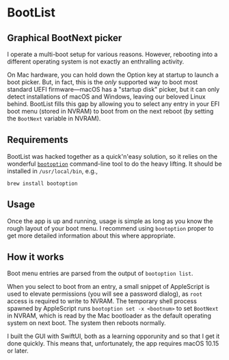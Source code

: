 # BootList
## Graphical BootNext picker

I operate a multi-boot setup for various reasons. However, rebooting into a different operating system is not exactly an enthralling activity.

On Mac hardware, you can hold down the Option key at startup to launch a boot picker. But, in fact, this is the _only_ supported way to boot most standard UEFI firmware—macOS has a "startup disk" picker, but it can only detect installations of macOS and Windows, leaving our beloved Linux behind. BootList fills this gap by allowing you to select any entry in your EFI boot menu (stored in NVRAM) to boot from on the next reboot (by setting the `BootNext` variable in NVRAM).

## Requirements

BootList was hacked together as a quick'n'easy solution, so it relies on the wonderful [`bootoption`](https://github.com/bootoption/bootoption) command-line tool to do the heavy lifting. It should be installed in `/usr/local/bin`, e.g., 

    brew install bootoption

## Usage

Once the app is up and running, usage is simple as long as you know the rough layout of your boot menu. I recommend using `bootoption` proper to get more detailed information about this where appropriate.

## How it works

Boot menu entries are parsed from the output of `bootoption list`.

When you select to boot from an entry, a small snippet of AppleScript is used to elevate permissions (you will see a password dialog), as `root` access is required to write to NVRAM. The temporary shell process spawned by AppleScript runs `bootoption set -x <bootnum>` to set `BootNext` in NVRAM, which is read by the Mac bootloader as the default operating system on next boot. The system then reboots normally.

I built the GUI with SwiftUI, both as a learning opporunity and so that I get it done quickly. This means that, unfortunately, the app requires macOS 10.15 or later.
